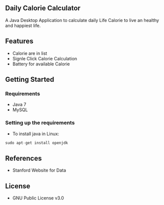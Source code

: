 ## Daily Calorie Calculator
A Java Desktop Application to calculate daily Life Calorie to live an healthy and happiest life.

## Features
 - Calorie are in list
 - Signle Click Calorie Calculation
 - Battery for available Calorie

## Getting Started

### Requirements

- Java 7
- MySQL

### Setting up the requirements

* To install java in Linux:
```groovy
sudo apt-get install openjdk
```

## References
* Stanford Website for Data

## License
* GNU Public License v3.0
